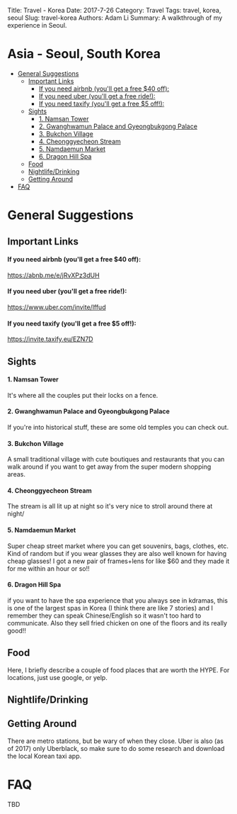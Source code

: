 Title: Travel - Korea
Date: 2017-7-26
Category: Travel
Tags: travel, korea, seoul
Slug: travel-korea
Authors: Adam Li
Summary: A walkthrough of my experience in Seoul.

# Asia - Seoul, South Korea
<!-- MarkdownTOC autolink="true" -->

- [General Suggestions](#general-suggestions)
    - [Important Links](#important-links)
        - [If you need airbnb \(you'll get a free $40 off\):](#if-you-need-airbnb-youll-get-a-free-%2440-off)
        - [If you need uber \(you'll get a free ride!\):](#if-you-need-uber-youll-get-a-free-ride)
        - [If you need taxify \(you'll get a free $5 off!\):](#if-you-need-taxify-youll-get-a-free-%245-off)
    - [Sights](#sights)
        - [1. Namsan Tower](#1-namsan-tower)
        - [2. Gwanghwamun Palace and Gyeongbukgong Palace](#2-gwanghwamun-palace-and-gyeongbukgong-palace)
        - [3. Bukchon Village](#3-bukchon-village)
        - [4. Cheonggyecheon Stream](#4-cheonggyecheon-stream)
        - [5. Namdaemun Market](#5-namdaemun-market)
        - [6. Dragon Hill Spa](#6-dragon-hill-spa)
    - [Food](#food)
    - [Nightlife/Drinking](#nightlifedrinking)
    - [Getting Around](#getting-around)
- [FAQ](#faq)

<!-- /MarkdownTOC -->
# General Suggestions

## Important Links
#### If you need airbnb (you'll get a free $40 off):
<a href="https://abnb.me/e/jRvXPz3dUH">https://abnb.me/e/jRvXPz3dUH</a>
#### If you need uber (you'll get a free ride!):
<a href="https://www.uber.com/invite/lffud">https://www.uber.com/invite/lffud</a>
#### If you need taxify (you'll get a free $5 off!):
<a href="https://invite.taxify.eu/EZN7D">https://invite.taxify.eu/EZN7D</a>

## Sights
#### 1. Namsan Tower
It's where all the couples put their locks on a fence.

#### 2. Gwanghwamun Palace and Gyeongbukgong Palace
If you're into historical stuff, these are some old temples you can check out.

#### 3. Bukchon Village 
A small traditional village with cute boutiques and restaurants that you can walk around if you want to get away from the super modern shopping areas.

#### 4. Cheonggyecheon Stream
The stream is all lit up at night so it's very nice to stroll around there at night/

#### 5. Namdaemun Market 
Super cheap street market where you can get souvenirs, bags, clothes, etc. Kind of random but if you wear glasses they are also well known for having cheap glasses! I got a new pair of frames+lens for like $60 and they made it for me within an hour or so!!

#### 6. Dragon Hill Spa
if you want to have the spa experience that you always see in kdramas, this is one of the largest spas in Korea (I think there are like 7 stories) and I remember they can speak Chinese/English so it wasn't too hard to communicate. Also they sell fried chicken on one of the floors and its really good!!

## Food
Here, I briefly describe a couple of food places that are worth the HYPE. For locations, just use google, or yelp.

<!-- #### 1. Korean BBQ/ -->


## Nightlife/Drinking


## Getting Around
There are metro stations, but be wary of when they close. Uber is also (as of 2017) only Uberblack, so make sure to do some research and download the local Korean taxi app.

# FAQ
TBD

